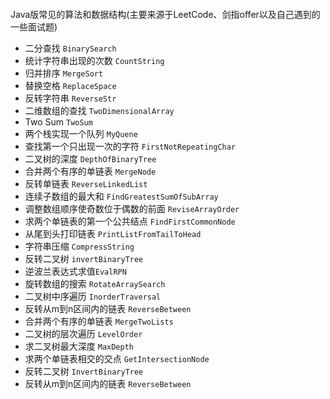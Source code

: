 ####
Java版常见的算法和数据结构(主要来源于LeetCode、剑指offer以及自己遇到的一些面试题)
- 二分查找 `BinarySearch`
- 统计字符串出现的次数 `CountString`
- 归并排序 `MergeSort`
- 替换空格 `ReplaceSpace`
- 反转字符串 `ReverseStr`
- 二维数组的查找 `TwoDimensionalArray`
- Two Sum `TwoSum`
- 两个栈实现一个队列 `MyQuene`
- 查找第一个只出现一次的字符 `FirstNotRepeatingChar`
- 二叉树的深度 `DepthOfBinaryTree`
- 合并两个有序的单链表 `MergeNode`
- 反转单链表 `ReverseLinkedList`
- 连续子数组的最大和 `FindGreatestSumOfSubArray`
- 调整数组顺序使奇数位于偶数的前面 `ReviseArrayOrder`
- 求两个单链表的第一个公共结点 `FindFirstCommonNode`
- 从尾到头打印链表 `PrintListFromTailToHead`
- 字符串压缩 `CompressString`
- 反转二叉树 `invertBinaryTree`
- 逆波兰表达式求值`EvalRPN`
- 旋转数组的搜索 `RotateArraySearch`
- 二叉树中序遍历 `InorderTraversal`
- 反转从m到n区间内的链表 `ReverseBetween`
- 合并两个有序的单链表 `MergeTwoLists`
- 二叉树的层次遍历 `LevelOrder`
- 求二叉树最大深度  `MaxDepth`
- 求两个单链表相交的交点 `GetIntersectionNode`
- 反转二叉树 `InvertBinaryTree`
- 反转从m到n区间内的链表 `ReverseBetween`